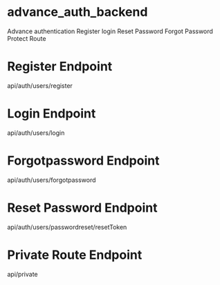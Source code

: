 # advance_auth_backend
Advance authentication Register login Reset Password Forgot Password Protect Route 
# Register Endpoint
api/auth/users/register

# Login Endpoint
api/auth/users/login

# Forgotpassword Endpoint
api/auth/users/forgotpassword

# Reset Password  Endpoint
api/auth/users/passwordreset/resetToken

# Private Route Endpoint
api/private
